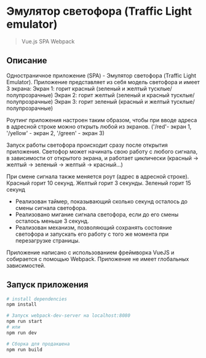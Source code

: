 # Эмулятор светофора (Traffic Light emulator)

> Vue.js SPA Webpack

## Описание

Одностраничное приложение (SPA) - Эмулятор светофора (Traffic Light Emulator).
Приложение представляет из себя модель светофора и имеет 3 экрана:
Экран 1: горит красный (зеленый и желтый тусклые/полупрозрачные)
Экран 2: горит желтый (зеленый и красный тусклые/полупрозрачные)
Экран 3: горит зеленый (красный и желтый тусклые/полупрозрачные)

Роутинг приложения настроен таким образом, чтобы при вводе адреса в
адресной строке можно открыть любой из экранов.
('/red'- экран 1, '/yellow' - экран 2, '/green' - экран 3)

Запуск работы светофора происходит сразу после открытия приложения.
Светофор может начинать свою работу с любого сигнала, в зависимости от открытого
экрана, и работает циклически (красный -> желтый -> зеленый -> желтый -> красный...)

При смене сигнала также меняется роут (адрес в адресной строке).
Красный горит 10 секунд.
Желтый горит 3 секунды.
Зеленый горит 15 секунд

- Реализован таймер, показывающий сколько секунд осталось до смены сигнала
светофора.
- Реализовано мигание сигнала светофора, если до его смены осталось меньше 3
секунд.
- Реализован механизм, позволяющий сохранять состояние светофора и запускать
его работу с того же момента при перезагрузке страницы.

Приложение написано с использованием фреймворка VueJS и собирается с помощью Webpack.
Приложение не имеет глобальных зависимостей.

## Запуск приложения

``` bash
# install dependencies
npm install

# Запуск webpack-dev-server на localhost:8080
npm run start
# или
npm run dev

# Сборка для продакшена
npm run build
```
